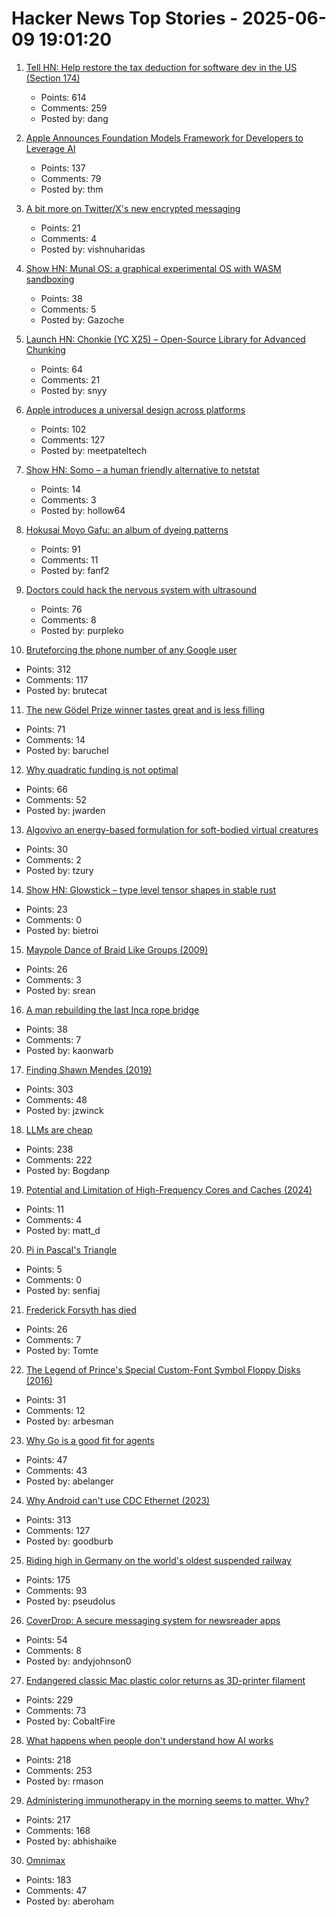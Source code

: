 # Hacker News Top Stories - 2025-06-09 19:01:20

1. [Tell HN: Help restore the tax deduction for software dev in the US (Section 174)](undefined)
   - Points: 614
   - Comments: 259
   - Posted by: dang

2. [Apple Announces Foundation Models Framework for Developers to Leverage AI](https://www.apple.com/newsroom/2025/06/apple-supercharges-its-tools-and-technologies-for-developers/)
   - Points: 137
   - Comments: 79
   - Posted by: thm

3. [A bit more on Twitter/X's new encrypted messaging](https://blog.cryptographyengineering.com/2025/06/09/a-bit-more-on-twitter-xs-new-encrypted-messaging/)
   - Points: 21
   - Comments: 4
   - Posted by: vishnuharidas

4. [Show HN: Munal OS: a graphical experimental OS with WASM sandboxing](https://github.com/Askannz/munal-os)
   - Points: 38
   - Comments: 5
   - Posted by: Gazoche

5. [Launch HN: Chonkie (YC X25) – Open-Source Library for Advanced Chunking](undefined)
   - Points: 64
   - Comments: 21
   - Posted by: snyy

6. [Apple introduces a universal design across platforms](https://www.apple.com/newsroom/2025/06/apple-introduces-a-delightful-and-elegant-new-software-design/)
   - Points: 102
   - Comments: 127
   - Posted by: meetpateltech

7. [Show HN: Somo – a human friendly alternative to netstat](https://github.com/theopfr/somo)
   - Points: 14
   - Comments: 3
   - Posted by: hollow64

8. [Hokusai Moyo Gafu: an album of dyeing patterns](https://ndlsearch.ndl.go.jp/en/imagebank/theme/hokusaimoyo)
   - Points: 91
   - Comments: 11
   - Posted by: fanf2

9. [Doctors could hack the nervous system with ultrasound](https://spectrum.ieee.org/focused-ultrasound-stimulation-inflammation-diabetes)
   - Points: 76
   - Comments: 8
   - Posted by: purpleko

10. [Bruteforcing the phone number of any Google user](https://brutecat.com/articles/leaking-google-phones)
   - Points: 312
   - Comments: 117
   - Posted by: brutecat

11. [The new Gödel Prize winner tastes great and is less filling](https://blog.computationalcomplexity.org/2025/06/the-new-godel-prize-winner-tastes-great.html)
   - Points: 71
   - Comments: 14
   - Posted by: baruchel

12. [Why quadratic funding is not optimal](https://jonathanwarden.com/quadratic-funding-is-not-optimal/)
   - Points: 66
   - Comments: 52
   - Posted by: jwarden

13. [Algovivo an energy-based formulation for soft-bodied virtual creatures](https://juniorrojas.com/algovivo/)
   - Points: 30
   - Comments: 2
   - Posted by: tzury

14. [Show HN: Glowstick – type level tensor shapes in stable rust](https://github.com/nicksenger/glowstick)
   - Points: 23
   - Comments: 0
   - Posted by: bietroi

15. [Maypole Dance of Braid Like Groups (2009)](https://divisbyzero.com/2009/05/04/the-maypole-braid-group/)
   - Points: 26
   - Comments: 3
   - Posted by: srean

16. [A man rebuilding the last Inca rope bridge](https://www.atlasobscura.com/articles/last-inca-rope-bridge-qeswachaka-tradition)
   - Points: 38
   - Comments: 7
   - Posted by: kaonwarb

17. [Finding Shawn Mendes (2019)](https://ericneyman.wordpress.com/2019/11/26/finding-shawn-mendes/)
   - Points: 303
   - Comments: 48
   - Posted by: jzwinck

18. [LLMs are cheap](https://www.snellman.net/blog/archive/2025-06-02-llms-are-cheap/)
   - Points: 238
   - Comments: 222
   - Posted by: Bogdanp

19. [Potential and Limitation of High-Frequency Cores and Caches (2024)](https://arch.cs.ucdavis.edu/simulation/2024/08/06/potentiallimitationhighfreqcorescaches.html)
   - Points: 11
   - Comments: 4
   - Posted by: matt_d

20. [Pi in Pascal's Triangle](https://www.cut-the-knot.org/arithmetic/algebra/PiInPascal.shtml)
   - Points: 5
   - Comments: 0
   - Posted by: senfiaj

21. [Frederick Forsyth has died](https://www.theguardian.com/books/2025/jun/09/frederick-forsyth-day-of-the-jackal-author-and-former-mi6-agent-dies-aged-86)
   - Points: 26
   - Comments: 7
   - Posted by: Tomte

22. [The Legend of Prince's Special Custom-Font Symbol Floppy Disks (2016)](https://nymag.com/intelligencer/2016/04/princes-legendary-floppy-disk-symbol-font.html)
   - Points: 31
   - Comments: 12
   - Posted by: arbesman

23. [Why Go is a good fit for agents](https://docs.hatchet.run/blog/go-agents)
   - Points: 47
   - Comments: 43
   - Posted by: abelanger

24. [Why Android can't use CDC Ethernet (2023)](https://jordemort.dev/blog/why-android-cant-use-cdc-ethernet/)
   - Points: 313
   - Comments: 127
   - Posted by: goodburb

25. [Riding high in Germany on the world's oldest suspended railway](https://www.theguardian.com/travel/2025/jun/09/riding-high-in-germany-on-the-worlds-oldest-suspended-railway)
   - Points: 175
   - Comments: 93
   - Posted by: pseudolus

26. [CoverDrop: A secure messaging system for newsreader apps](https://github.com/guardian/coverdrop)
   - Points: 54
   - Comments: 8
   - Posted by: andyjohnson0

27. [Endangered classic Mac plastic color returns as 3D-printer filament](https://arstechnica.com/apple/2025/06/new-filament-lets-you-3d-print-parts-in-authentic-1980s-apple-computer-color/)
   - Points: 229
   - Comments: 73
   - Posted by: CobaltFire

28. [What happens when people don't understand how AI works](https://www.theatlantic.com/culture/archive/2025/06/artificial-intelligence-illiteracy/683021/)
   - Points: 218
   - Comments: 253
   - Posted by: rmason

29. [Administering immunotherapy in the morning seems to matter. Why?](https://www.owlposting.com/p/the-time-of-day-that-immunotherapy)
   - Points: 217
   - Comments: 168
   - Posted by: abhishaike

30. [Omnimax](https://computer.rip/2025-06-08-Omnimax.html)
   - Points: 183
   - Comments: 47
   - Posted by: aberoham

